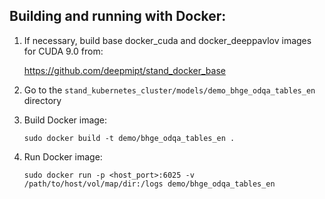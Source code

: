 ## Building and running with Docker:
1. If necessary, build base docker_cuda and docker_deeppavlov images for CUDA 9.0 from:

   https://github.com/deepmipt/stand_docker_base
  
2. Go to the `stand_kubernetes_cluster/models/demo_bhge_odqa_tables_en` directory

3. Build Docker image:
   ```
   sudo docker build -t demo/bhge_odqa_tables_en .
   ```
4. Run Docker image:
   ```
   sudo docker run -p <host_port>:6025 -v /path/to/host/vol/map/dir:/logs demo/bhge_odqa_tables_en
   ```
